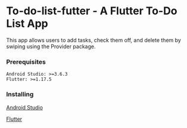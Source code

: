 # To-do-list-futter - A Flutter To-Do List App

This app allows users to add tasks, check them off, and delete them by swiping using the Provider package.

### Prerequisites

```
Android Studio: >=3.6.3
Flutter: >=1.17.5
```
### Installing

[Android Studio](https://developer.android.com/studio)

[Flutter](https://flutter.dev/docs/get-started/install)
